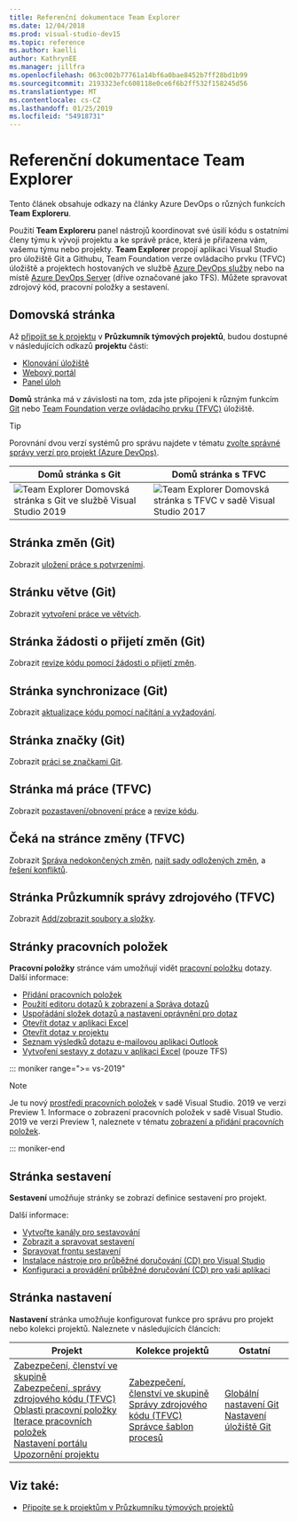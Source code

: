 ```yaml
---
title: Referenční dokumentace Team Explorer
ms.date: 12/04/2018
ms.prod: visual-studio-dev15
ms.topic: reference
ms.author: kaelli
author: KathrynEE
ms.manager: jillfra
ms.openlocfilehash: 063c002b77761a14bf6a0bae8452b7ff28bd1b99
ms.sourcegitcommit: 2193323efc608118e0ce6f6b2ff532f158245d56
ms.translationtype: MT
ms.contentlocale: cs-CZ
ms.lasthandoff: 01/25/2019
ms.locfileid: "54918731"
---
```

# <a name="team-explorer-reference"></a>Referenční dokumentace Team Explorer

Tento článek obsahuje odkazy na články Azure DevOps o různých funkcích **Team Exploreru**.

Použití **Team Exploreru** panel nástrojů koordinovat své úsilí kódu s ostatními členy týmu k vývoji projektu a ke správě práce, která je přiřazena vám, vašemu týmu nebo projekty. **Team Explorer** propojí aplikaci Visual Studio pro úložiště Git a Githubu, Team Foundation verze ovládacího prvku (TFVC) úložiště a projektech hostovaných ve službě [Azure DevOps služby](/azure/devops/user-guide/what-is-azure-devops-services) nebo na místě [Azure DevOps Server](/tfs/index) (dříve označované jako TFS). Můžete spravovat zdrojový kód, pracovní položky a sestavení.

## <a name="home-page"></a>Domovská stránka

Až [připojit se k projektu](../connect-team-project.md) v **Průzkumník týmových projektů**, budou dostupné v následujících odkazů **projektu** části:

- [Klonování úložiště](/azure/devops/repos/git/clone)
- [Webový portál](/azure/devops/project/navigation/index)
- [Panel úloh](/azure/devops/boards/sprints/task-board)

**Domů** stránka má v závislosti na tom, zda jste připojeni k různým funkcím [Git](/azure/devops/repos/git/gitquickstart?view=vsts&tabs=visual-studio) nebo [Team Foundation verze ovládacího prvku (TFVC)](/azure/devops/repos/tfvc/overview) úložiště.

> [!TIP]
> Porovnání dvou verzí systémů pro správu najdete v tématu [zvolte správné správy verzí pro projekt (Azure DevOps)](/azure/devops/repos/tfvc/comparison-git-tfvc).

| **Domů** stránka s Git | **Domů** stránka s TFVC |
| - | - |
| ![Team Explorer Domovská stránka s Git ve službě Visual Studio 2019](media/team-explorer-reference/team-explorer-git.png) | ![Team Explorer Domovská stránka s TFVC v sadě Visual Studio 2017](media/team-explorer-reference/team-explorer-tfvc.png) |

## <a name="changes-page-git"></a>Stránka změn (Git)

Zobrazit [uložení práce s potvrzeními](/azure/devops/repos/git/commits).

## <a name="branches-page-git"></a>Stránku větve (Git)

Zobrazit [vytvoření práce ve větvích](/azure/devops/repos/git/branches).

## <a name="pull-requests-page-git"></a>Stránka žádosti o přijetí změn (Git)

Zobrazit [revize kódu pomocí žádosti o přijetí změn](/azure/devops/repos/git/pullrequest).

## <a name="sync-page-git"></a>Stránka synchronizace (Git)

Zobrazit [aktualizace kódu pomocí načítání a vyžadování](/azure/devops/repos/git/pulling).

## <a name="tags-page-git"></a>Stránka značky (Git)

Zobrazit [práci se značkami Git](/azure/devops/repos/git/git-tags).

## <a name="my-work-page-tfvc"></a>Stránka má práce (TFVC)

Zobrazit [pozastavení/obnovení práce](/azure/devops/repos/tfvc/suspend-your-work-manage-your-shelvesets) a [revize kódu](/azure/devops/repos/tfvc/day-life-alm-developer-suspend-work-fix-bug-conduct-code-review).

## <a name="pending-changes-page-tfvc"></a>Čeká na stránce změny (TFVC)

Zobrazit [Správa nedokončených změn](/azure/devops/repos/tfvc/develop-code-manage-pending-changes), [najít sady odložených změn](/azure/devops/repos/tfvc/suspend-your-work-manage-your-shelvesets), a [řešení konfliktů](/azure/devops/repos/tfvc/resolve-team-foundation-version-control-conflicts).

## <a name="source-control-explorer-page-tfvc"></a>Stránka Průzkumník správy zdrojového (TFVC)

Zobrazit [Add/zobrazit soubory a složky](/azure/devops/repos/tfvc/add-files-server).

## <a name="work-items-page"></a>Stránky pracovních položek

**Pracovní položky** stránce vám umožňují vidět [pracovní položku](/azure/devops/boards/work-items/about-work-items) dotazy. Další informace:

- [Přidání pracovních položek](/azure/devops/boards/backlogs/add-work-items)
- [Použití editoru dotazů k zobrazení a Správa dotazů](/azure/devops/boards/queries/using-queries)
- [Uspořádání složek dotazů a nastavení oprávnění pro dotaz](/azure/devops/boards/queries/set-query-permissions)
- [Otevřít dotaz v aplikaci Excel](/azure/devops/boards/backlogs/office/bulk-add-modify-work-items-excel)
- [Otevřít dotaz v projektu](/azure/devops/boards/backlogs/office/create-your-backlog-tasks-using-project)
- [Seznam výsledků dotazu e-mailovou aplikaci Outlook](/azure/devops/boards/queries/share-plans)
- [Vytvoření sestavy z dotazu v aplikaci Excel](/azure/devops/report/excel/create-status-and-trend-excel-reports) (pouze TFS)

::: moniker range=">= vs-2019"

> [!NOTE]
> Je tu nový [prostředí pracovních položek](/azure/devops/boards/work-items/set-work-item-experience-vs) v sadě Visual Studio. 2019 ve verzi Preview 1. Informace o zobrazení pracovních položek v sadě Visual Studio. 2019 ve verzi Preview 1, naleznete v tématu [zobrazení a přidání pracovních položek](/azure/devops/boards/work-items/view-add-work-items).

::: moniker-end

## <a name="builds-page"></a>Stránka sestavení

**Sestavení** umožňuje stránky se zobrazí definice sestavení pro projekt.

Další informace:

- [Vytvořte kanály pro sestavování](/azure/devops/pipelines/tasks/index)
- [Zobrazit a spravovat sestavení](/azure/devops/pipelines/overview)
- [Spravovat frontu sestavení](/azure/devops/pipelines/agents/pools-queues)
- [Instalace nástroje pro průběžné doručování (CD) pro Visual Studio](/azure/devops/pipelines/apps/cd/azure/aspnet-core-to-acr#install-continuous-delivery-cd-tools-for-visual-studio-2017)
- [Konfiguraci a provádění průběžné doručování (CD) pro vaši aplikaci](/azure/devops/pipelines/apps/cd/azure/aspnet-core-to-acr#configure-and-execute-continuous-delivery-cd-for-your-app)

## <a name="settings-page"></a>Stránka nastavení

**Nastavení** stránka umožňuje konfigurovat funkce pro správu pro projekt nebo kolekci projektů. Naleznete v následujících článcích:

| Projekt | Kolekce projektů | Ostatní |
| - | - | - |
| [Zabezpečení, členství ve skupině](/azure/devops/organizations/security/set-project-collection-level-permissions)<br/>[Zabezpečení, správy zdrojového kódu (TFVC)](/azure/devops/organizations/security/set-git-tfvc-repository-permissions)<br/>[Oblasti pracovní položky](/azure/devops/organizations/settings/set-area-paths)<br/>[Iterace pracovních položek](/azure/devops/organizations/settings/set-iteration-paths-sprints)<br/>[Nastavení portálu](/azure/devops/report/sharepoint-dashboards/configure-or-add-a-project-portal)<br/>[Upozornění projektu](/azure/devops/notifications/howto-manage-team-notifications) | [Zabezpečení, členství ve skupině](/azure/devops/organizations/security/set-project-collection-level-permissions)<br/>[Správy zdrojového kódu (TFVC)](/azure/devops/repos/tfvc/decide-between-using-local-server-workspace)<br/>[Správce šablon procesů](/azure/devops/boards/work-items/guidance/manage-process-templates) | [Globální nastavení Git](/azure/devops/repos/git/git-config)<br/>[Nastavení úložiště Git](/azure/devops/repos/git/git-config) |

## <a name="see-also"></a>Viz také:

- [Připojte se k projektům v Průzkumníku týmových projektů](../../ide/connect-team-project.md)